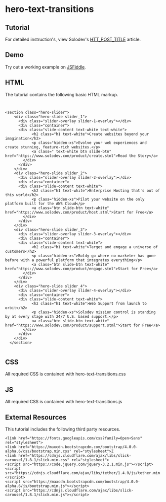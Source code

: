 # hero-text-transitions

  		  
## Tutorial		  
For detailed instruction's, view Solodev's [HTT_POST_TITLE](HTT_POST_LINK) article.
 
## Demo
  		  
Try out a working example on [JSFiddle](https://jsfiddle.net/solodev/ugfud60z/).

## HTML

The tutorial contains the following basic HTML markup.

```


<section class="hero-slider">
    <div class="hero-slide slider_1">
      <div class="slider-overlay slider-1-overlay"></div>
      <div class="container">
      <div class="slide-content text-white text-white">
            <h2 class="h1 text-white">Create websites beyond your imagination</h2>
            <p class="hidden-xs">Evolve your web experiences and create stunning, feature-rich websites.</p>
            <a class=" text-white btn slide-btn" href="https://www.solodev.com/product/create.stml">Read the Story</a>
        </div>
      </div>
    </div>
    <div class="hero-slide slider_2">
      <div class="slider-overlay slider-2-overlay"></div>
      <div class="container">
      <div class="slide-content text-white">
            <h2 class="h1 text-white">Enterprise Hosting that's out of this world</h2>
            <p class="hidden-xs">Pilot your website on the only platform built for the AWS Cloud</p>
            <a class="btn slide-btn text-white" href="https://www.solodev.com/product/host.stml">Start for Free</a>
        </div>
      </div>
    </div>
    <div class="hero-slide slider_3">
      <div class="slider-overlay slider-3-overlay"></div>
      <div class="container">
      <div class="slide-content text-white">
            <h2 class="h1 text-white">Target and engage a universe of customers</h2>
            <p class="hidden-xs">Boldy go where no marketer has gone before with a powerful platform that integrates everything</p>
            <a class="btn slide-btn text-white" href="https://www.solodev.com/product/engage.stml">Start for Free</a>
        </div>
      </div>
    </div>
    <div class="hero-slide slider_4">
      <div class="slider-overlay slider-4-overlay"></div>
      <div class="container">
      <div class="slide-content text-white">
            <h2 class="h1 text-white">Web Support from launch to orbit</h2>
            <p class="hidden-xs">Solodev mission control is standing by at every stage with 24/7 U.S. based support.</p>
            <a class="btn slide-btn text-white" href="https://www.solodev.com/product/support.stml">Start for Free</a>
        </div>
      </div>
    </div>
  </section>


```

## CSS

All required CSS is contained with hero-text-transitions.css

## JS

All required CSS is contained with hero-text-transitions.js


## External Resources

This tutorial includes the following third party resources.

```
<link href="https://fonts.googleapis.com/css?family=Open+Sans" rel="stylesheet">
<link href="https://maxcdn.bootstrapcdn.com/bootstrap/4.0.0-alpha.6/css/bootstrap.min.css" rel="stylesheet">Z
<link href="https://cdnjs.cloudflare.com/ajax/libs/slick-carousel/1.8.1/slick.min.css" rel="stylesheet">
<script src="https://code.jquery.com/jquery-3.2.1.min.js"></script>
<script src="https://cdnjs.cloudflare.com/ajax/libs/tether/1.4.0/js/tether.min.js"></script>
<script src="https://maxcdn.bootstrapcdn.com/bootstrap/4.0.0-alpha.6/js/bootstrap.min.js"></script>
<script src="https://cdnjs.cloudflare.com/ajax/libs/slick-carousel/1.8.1/slick.min.js"></script>
```

